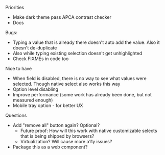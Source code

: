 Priorities
- Make dark theme pass APCA contrast checker
- Docs

Bugs:
- Typing a value that is already there doesn't auto add the value. Also it doesn't de-duplicate
- Also while typing existing selection doesn't get unhighlighted
- Check FIXMEs in code too

Nice to have
- When field is disabled, there is no way to see what values were selected. Though native select also works this way
- Option level disabling
- Improve performance (some work has already been done, but not measured enough)
- Mobile tray option - for better UX

Questions
- Add "remove all" button again? Optional?
  - Future proof: How will this work with native customizable selects that is being shipped by browsers?
  - Virtualization? Will cause more a11y issues?
- Package this as a web component?